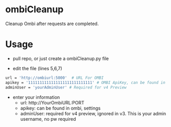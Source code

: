 # ombiCleanup
Cleanup Ombi after requests are completed.

# Usage
  - pull repo, or just create a ombiCleanup.py file

  - edit the file (lines 5,6,7)
```sh
url = 'http://ombiurl:5000'  # URL For OMBI
apikey = '1111111111111111111111111111' # OMBI ApiKey, can be found in ombi settings
adminUser = 'yourAdminUser' # Required for v4 Preview
```
  - enter your information
    - url: http://YourOmbiURL:PORT
    - apikey: can be found in ombi, settings
    - adminUser: required for v4 preview, ignored in v3.  This is your admin username, no pw required
